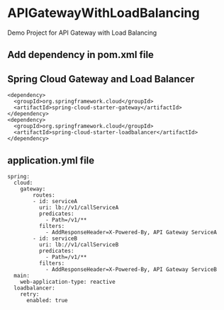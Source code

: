 # APIGatewayWithLoadBalancing
Demo Project for API Gateway with Load Balancing

## Add dependency in pom.xml file

## Spring Cloud Gateway and Load Balancer
```
<dependency>
  <groupId>org.springframework.cloud</groupId>
  <artifactId>spring-cloud-starter-gateway</artifactId>
</dependency>
<dependency>
  <groupId>org.springframework.cloud</groupId>
  <artifactId>spring-cloud-starter-loadbalancer</artifactId>
</dependency>

```
## application.yml file
```
spring:
  cloud:
    gateway:
        routes:
        - id: serviceA
          uri: lb://v1/callServiceA
          predicates:
            - Path=/v1/**
          filters:
            - AddResponseHeader=X-Powered-By, API Gateway ServiceA
        - id: serviceB
          uri: lb://v1/callServiceB
          predicates:
            - Path=/v1/**
          filters:
            - AddResponseHeader=X-Powered-By, API Gateway ServiceB
  main:
    web-application-type: reactive
  loadbalancer:
    retry:
      enabled: true

```

